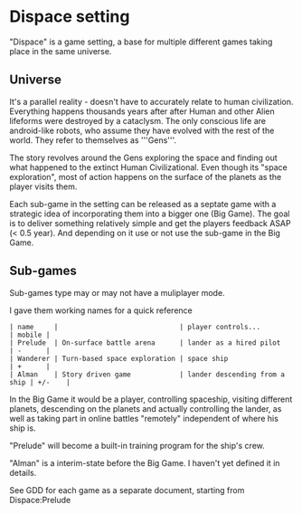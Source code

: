 # Dispace setting

"Dispace" is a game setting,  a base for multiple different games taking place in the same universe.

## Universe

It's a parallel reality - doesn't have to accurately relate to human civilization.
Everything happens thousands years after after Human and other Alien lifeforms were destroyed by a cataclysm.
The only conscious life are android-like robots, who assume they have evolved with the rest of the world.
They refer to themselves as '''Gens'''.

The story revolves around the Gens exploring the space and finding out what happened to the extinct Human Civilizational.
Even though its "space exploration", most of action happens on the surface of the planets as the player visits them.

Each sub-game in the setting can be released as a septate game with a strategic idea
of incorporating them into a bigger one (Big Game).
The goal is to deliver something relatively simple and get the players feedback ASAP (< 0.5 year).
And depending on it use or not use the sub-game in the Big Game.

## Sub-games

Sub-games type may or may not have a muliplayer mode.

I gave them working names for a quick reference

    | name     |                              | player controls...            | mobile |
    | Prelude  | On-surface battle arena      | lander as a hired pilot       | -      |
    | Wanderer | Turn-based space exploration | space ship                    | +      |
    | Alman    | Story driven game            | lander descending from a ship | +/-    |

In the Big Game it would be a player, controlling spaceship, visiting different planets,
descending on the planets and actually controlling the lander, as well as taking part in
online battles "remotely" independent of where his ship is.

"Prelude" will become a built-in training program for the ship's crew.

"Alman" is a interim-state before the Big Game. I haven't yet defined it in details.

See GDD for each game as a separate document, starting from Dispace:Prelude
